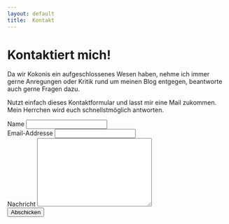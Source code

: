 ```yaml
---
layout: default
title:	Kontakt
---
```


<div id="contact">
  <h1 class="pageTitle">Kontaktiert mich!</h1>
  <div class="contactContent">
    <p class="intro">Da wir Kokonis ein aufgeschlossenes Wesen haben, nehme ich immer gerne Anregungen oder Kritik rund um meinen Blog entgegen, beantworte auch gerne Fragen dazu.</p>
    <p class="intro">Nutzt einfach dieses Kontaktformular und lasst mir eine Mail zukommen. Mein Herrchen wird euch schnellstmöglich antworten.</p>
    
  </div>
  <form action="http://formspree.io/brimaidesigns@gmail.com" method="POST">
    <label for="name">Name</label>    
    <input type="text" id="name" name="name" class="full-width"><br>
    <label for="email">Email-Addresse</label>
    <input type="email" id="email" name="_replyto" class="full-width"><br>
    <label for="message">Nachricht</label>
    <textarea name="message" id="message" cols="30" rows="10" class="full-width"></textarea><br>
    <input type="submit" value="Abschicken" class="button">
  </form>
</div>
